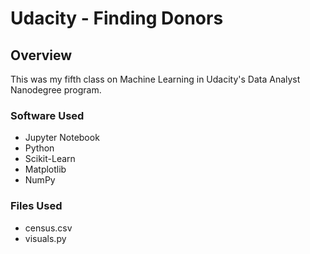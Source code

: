 # Udacity - Finding Donors
## Overview
This was my fifth class on Machine Learning in Udacity's Data Analyst Nanodegree program. 

### Software Used
- Jupyter Notebook
- Python
- Scikit-Learn
- Matplotlib
- NumPy

### Files Used
- census.csv
- visuals.py
